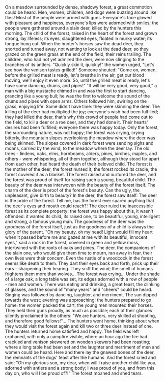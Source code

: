 On a meadow surrounded by dense, shadowy forest, a great commotion could be heard. Men, women, children, and dogs were buzzing around like flies! Most of the people were armed with guns. Everyone's face glowed with pleasure and happiness, everyone's lips were adorned with smiles; the people were gathered around a slain deer, killed by the hunters this morning. The child of the forest, raised in the heart of the forest and grown strong, lay lifeless; its eyes, slaughtered eyes, floated in murky water; its tongue hung out.
When the hunter's horses saw the dead deer, they snorted and turned away, not wanting to look at the dead deer, so they grazed on the green grass at the end of the field, their reins trailing. The children, who had not yet admired the deer, were now clinging to the branches of its antlers.
"Quickly skin it, quickly!" the women urged, "Let's see how the venison tastes grilled!"
Someone shouted:
"Come on, women, before the grilled meat is ready, let's breathe in the air, get our blood moving, we'll enjoy it even more. So, until the grilled meat is ready, let's have some dancing, drums, and pipes!"
"It will be very good, very good," a man with a big mustache chimed in and was the first to start dancing, prancing like a young bull; he was the first to welcome the sound of the drums and pipes with open arms. Others followed him, swirling on the grass, enjoying life. Some didn't have time: they were skinning the deer. The killing of the deer had multiplied the joy; everyone's wish had been fulfilled; they had killed the deer, that's why this crowd of people had come out to the field, to kill a deer or a roe deer, and they had done it. Their hearts' desires had been fulfilled; everyone there was happy today. Only the forest, the surrounding nature, was not happy; the forest was crying, crying bitterly, the mountain slopes overlooking the meadow where the deer was being skinned. The slopes covered in dark forest were sending sighs and moans, carried by the wind, to the meadow where the deer lay.
The old trees - lindens, oaks, elms, hornbeams, alders, pines, birches, maples, and others - were whispering, all of them together, although they stood far apart from each other, had heard the death of their beloved child. The forest is the mother of the deer, the forest nursed it, the forest rocked its cradle, the forest covered it as a blanket. The forest raised and nurtured the deer, and the forest was proud of itself for raising such a young, beautiful child.
The beauty of the deer was interwoven with the beauty of the forest itself. The charm of the deer is proof of the forest's beauty. Can the ugly, the unpleasant, give birth to beauty? In the deer, the forest saw itself. The deer is the pride of the forest. Tell me, has the forest ever spared anything that the deer's eyes and mouth could reach?! The deer ruled the inaccessible forest as its complete property; the forest was happy about this, it wasn't offended: it wanted its child, its raised one, to be beautiful, young, intelligent and strong, a famous young man.
The goodness of the deer was the goodness of the forest itself, just as the goodness of a child is always the glory of the parent.
"Oh my beauty, oh my head! Light would fill my heart when it passed before me and gazed at me with its beautiful, innocent eyes," said a rock in the forest, covered in green and yellow moss, intertwined with the roots of oaks and pines.
The deer, the companions of the slain one, who would give them time to mourn, ran away in fear, their own lives were their concern. Even the rustle of a woodcock in the forest seems like death to them. They dart their eyes back and forth, prick up their ears - sharpening their hearing. They sniff the wind; the smell of humans frightens them more than wolves...
The forest was crying...
Under the shade of a large oak, a long table was set, its edges adorned with a row of people - men and women. There was eating and drinking, a great feast, the clinking of glasses, and the sound of "many years" and "cheers" could be heard. Singing was followed by dancing, laughter, and merriment.
The sun dipped towards the west; evening was approaching; the hunters prepared to go home; the women packed the cart; the young men mounted their horses. They held their guns proudly, as much as possible; each of their glances silently proclaimed to the others: "We are hunters, very skilled at shooting, and therefore good fellows!"...
The hunters went home, thinking about when they would visit the forest again and kill two or three deer instead of one.
The hunters returned home satisfied and happy. The field was left orphaned, with only a campfire visible, where an hour ago the fire had crackled and venison skewered on wooden skewers had been roasting; where a long table had been set and the laughter and merriment of men and women could be heard. Here and there lay the gnawed bones of the deer, the remnants of the dogs' feast after the humans.
And the forest cried and said: "Oh my glorious son, my dear, when will I raise another child like you, adorned with antlers and a strong body; I was proud of you, and from this day on, who will I be proud of?!"
The forest moaned and shed tears.
